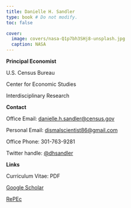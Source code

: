 ```yaml
---
title: Danielle H. Sandler
type: book # Do not modify.
toc: false

cover:
  image: covers/nasa-Q1p7bh3SHj8-unsplash.jpg
  caption: NASA
---
```


**Principal Economist**

U.S. Census Bureau

Center for Economic Studies

Interdisciplinary Research


**Contact**

Office Email: [danielle.h.sandler@census.gov](mailto:danielle.h.sandler@census.gov)

Personal Email: [dismalscientist86@gmail.com](mailto:dismalscientist86@gmail.com)

Office Phone: 301-763-9281

Twitter handle: [@dhsandler](https://twitter.com/dhsandler)


**Links**

Curriculum Vitae: PDF

[Google Scholar](https://scholar.google.com/citations?user=acIbD28AAAAJ&hl=en)

[RePEc](https://ideas.repec.org/f/psa1240.html)

